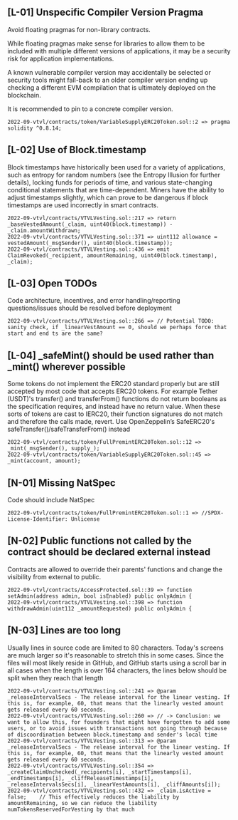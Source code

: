 
## [L-01] Unspecific Compiler Version Pragma

Avoid floating pragmas for non-library contracts.

While floating pragmas make sense for libraries to allow them to be included with multiple different versions of applications, it may be a security risk for application implementations.

A known vulnerable compiler version may accidentally be selected or security tools might fall-back to an older compiler version ending up checking a different EVM compilation that is ultimately deployed on the blockchain.

It is recommended to pin to a concrete compiler version.

```
2022-09-vtvl/contracts/token/VariableSupplyERC20Token.sol::2 => pragma solidity ^0.8.14;
```

## [L-02] Use of Block.timestamp

Block timestamps have historically been used for a variety of applications, such as entropy for random numbers (see the Entropy Illusion for further details), locking funds for periods of time, and various state-changing conditional statements that are time-dependent. Miners have the ability to adjust timestamps slightly, which can prove to be dangerous if block timestamps are used incorrectly in smart contracts.

```
2022-09-vtvl/contracts/VTVLVesting.sol::217 => return _baseVestedAmount(_claim, uint40(block.timestamp)) - _claim.amountWithdrawn;
2022-09-vtvl/contracts/VTVLVesting.sol::371 => uint112 allowance = vestedAmount(_msgSender(), uint40(block.timestamp));
2022-09-vtvl/contracts/VTVLVesting.sol::436 => emit ClaimRevoked(_recipient, amountRemaining, uint40(block.timestamp), _claim);
```

## [L-03] Open TODOs

Code architecture, incentives, and error handling/reporting questions/issues should be resolved before deployment

```
2022-09-vtvl/contracts/VTVLVesting.sol::266 => // Potential TODO: sanity check, if _linearVestAmount == 0, should we perhaps force that start and end ts are the same?
```

## [L-04] _safeMint() should be used rather than _mint() wherever possible

Some tokens do not implement the ERC20 standard properly but are still accepted by most code that accepts ERC20 tokens. For example Tether (USDT)'s transfer() and transferFrom() functions do not return booleans as the specification requires, and instead have no return value. When these sorts of tokens are cast to IERC20, their function signatures do not match and therefore the calls made, revert. Use OpenZeppelin’s SafeERC20's safeTransfer()/safeTransferFrom() instead

```
2022-09-vtvl/contracts/token/FullPremintERC20Token.sol::12 => _mint(_msgSender(), supply_);
2022-09-vtvl/contracts/token/VariableSupplyERC20Token.sol::45 => _mint(account, amount);
```

## [N-01] Missing NatSpec

Code should include NatSpec

```
2022-09-vtvl/contracts/token/FullPremintERC20Token.sol::1 => //SPDX-License-Identifier: Unlicense
```

## [N-02] Public functions not called by the contract should be declared external instead

Contracts are allowed to override their parents' functions and change the visibility from external to public.

```
2022-09-vtvl/contracts/AccessProtected.sol::39 => function setAdmin(address admin, bool isEnabled) public onlyAdmin {
2022-09-vtvl/contracts/VTVLVesting.sol::398 => function withdrawAdmin(uint112 _amountRequested) public onlyAdmin {
```

## [N-03] Lines are too long

Usually lines in source code are limited to 80 characters. Today's screens are much larger so it's reasonable to stretch this in some cases. Since the files will most likely reside in GitHub, and GitHub starts using a scroll bar in all cases when the length is over 164 characters, the lines below should be split when they reach that length

```
2022-09-vtvl/contracts/VTVLVesting.sol::241 => @param _releaseIntervalSecs - The release interval for the linear vesting. If this is, for example, 60, that means that the linearly vested amount gets released every 60 seconds.
2022-09-vtvl/contracts/VTVLVesting.sol::260 => // -> Conclusion: we want to allow this, for founders that might have forgotten to add some users, or to avoid issues with transactions not going through because of discoordination between block.timestamp and sender's local time
2022-09-vtvl/contracts/VTVLVesting.sol::313 => @param _releaseIntervalSecs - The release interval for the linear vesting. If this is, for example, 60, that means that the linearly vested amount gets released every 60 seconds.
2022-09-vtvl/contracts/VTVLVesting.sol::354 => _createClaimUnchecked(_recipients[i], _startTimestamps[i], _endTimestamps[i], _cliffReleaseTimestamps[i], _releaseIntervalsSecs[i], _linearVestAmounts[i], _cliffAmounts[i]);
2022-09-vtvl/contracts/VTVLVesting.sol::432 => _claim.isActive = false;    // This effectively reduces the liability by amountRemaining, so we can reduce the liability numTokensReservedForVesting by that much
```
